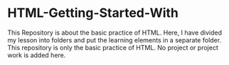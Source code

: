 # HTML-Getting-Started-With
This Repository is about the basic practice of HTML. Here, I have divided my lesson into folders and put the learning elements in a separate folder. This repository is only the basic practice of HTML. No project or project work is added here.
